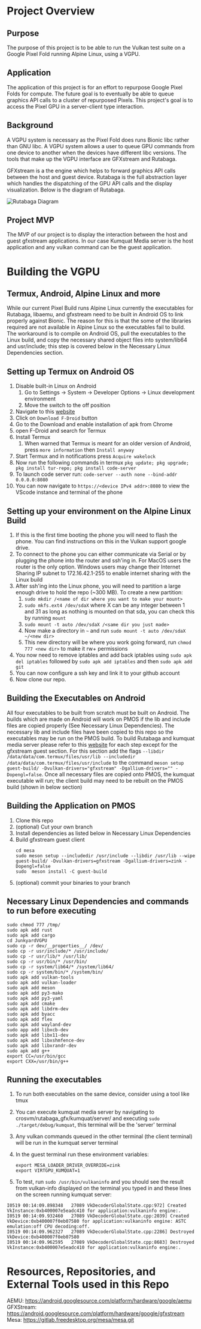 # Project Overview
## Purpose 
The purpose of this project is to be able to run the Vulkan test suite on a Google Pixel Fold running Alpine Linux, using a VGPU. 

## Application 
The application of this project is for an effort to repurpose Google Pixel Folds for compute. The future goal is to eventually be able to queue graphics API calls to a cluster of repurposed Pixels. This project's goal is to access the Pixel GPU in a server-client type interaction. 

## Background 
A VGPU system is necessary as the Pixel Fold does runs Bionic libc rather than GNU libc. A VGPU system allows a user to queue GPU commands from one device to another when the devices have different libc versions.  The tools that make up the VGPU interface are GFXstream and Rutabaga. 

GFXstream is a the engine which helps to forward graphics API calls between the host and guest device.
Rutabaga is the full abstraction layer which handles the dispatching of the GPU API calls and the display visualization. Below is the diagram of Rutabaga.

![Rutabaga Diagram](docs/rutabaga_document.png)


## Project MVP 
The MVP of our project is to display the interaction between the host and guest gfxstream applications. In our case Kumquat Media server is the host application and any vulkan command can be the guest application. 


# Building the VGPU

## Termux, Android, Alpine Linux and more 
While our current Pixel Build runs Alpine Linux currently the executables for Rutabaga, libaemu, and gfxstream need to be built in Android OS to link properly against Bionic. The reason for this is that the some of the libraries required are not available in Alpine Linux so the executables fail to build. The workaround is to compile on Android OS, pull the executables to the Linux build, and copy the necessary shared object files into system/lib64 and usr/include; this step is covered below in the Necessary Linux Dependencies section.

## Setting up Termux on Android OS  
1. Disable built-in Linux on Android
    1. Go to Settings -> System -> Developer Options -> Linux development environment
    2. Move the switch to the off position
2. Navigate to this [website](https://f-droid.org/en/) 
3. Click on `Download F-Droid` button
4. Go to the Download and enable installation of apk from Chrome
5. open F-Droid and search for Termux
6. Install Termux
    1. When warned that Termux is meant for an older version of Android, press `more information` then `Install anyway`
7. Start Termux and in notifications press `Acquire wakelock`
8. Now run the following commands in termux `pkg update; pkg upgrade; pkg install tur-repo; pkg install code-server`
9. To launch code server run: `code-server --auth none --bind-addr 0.0.0.0:8080`
10. You can now navigate to `https://<device IPv4 addr>:8080` to view the VScode instance and terminal of the phone

## Setting up your environment on the Alpine Linux Build
1. If this is the first time booting the phone you will need to flash the phone. You can find instructions on this in the Vulkan support google drive. 
2. To connect to the phone you can either communicate via Serial or by plugging the phone into the router and ssh'ing in. For MacOS users the router is the only option. Windows users may change their Internet Sharing IP subnet to 172.16.42.1-255 to enable internet sharing with the Linux build 
3. After ssh'ing into the Linux phone, you will need to partition a large enough drive to hold the repo (~300 MB). To create a new partition: 
    1. `sudo mkdir /<name of dir where you want to make your mount>`
    2. `sudo mkfs.ext4 /dev/sdaX` where X can be any integer between 1 and 31 as long as nothing is mounted on that sda, you can check this by running `mount`
    3. `sudo mount -t auto /dev/sdaX /<same dir you just made>`
    4. Now make a directory in `~` and run `sudo mount -t auto /dev/sdaX ~/<new dir>`
    5. This new directory will be where you work going forward, run `chmod 777 <new dir>` to make it rw+ permissions 
4. You now need to remove iptables and add back iptables using `sudo apk del iptables` followed by `sudo apk add iptables` and then `sudo apk add git`
5. You can now configure a ssh key and link it to your github account
6. Now clone our repo.
   
## Building the Executables on Android
All four executables to be built from scratch must be built on Android. The builds which are made on Android will work on PMOS if the lib and include files are copied properly (See Necessary Linux Dependencies). The necessary lib and include files have been copied to this repo so the executables may be run on the PMOS build. To build Rutabaga and kumquat media server please refer to this [website](https://crosvm.dev/book/appendix/rutabaga_gfx.html) for each step except for the gfxstream guest section. For this section add the flags `--libdir /data/data/com.termux/files/usr/lib --includedir /data/data/com.termux/files/usr/include` to the command `meson setup guest-build/ -Dvulkan-drivers="gfxstream" -Dgallium-drivers="" -Dopengl=false`. Once all necessary files are copied onto PMOS, the kumquat executable will run; the client build may need to be rebuilt on the PMOS build (shown in below section)

## Building the Application on PMOS
1. Clone this repo
2. (optional) Cut your own branch
3. Install dependencies as listed below in Necessary Linux Dependencies
4. Build gfxstream guest client
    ```
    cd mesa
    sudo meson setup --includedir /usr/include --libdir /usr/lib --wipe  guest-build/ -Dvulkan-drivers=gfxstream -Dgallium-drivers=zink -Dopengl=false
    sudo  meson install -C guest-build
    ```
5. (optional) commit your binaries to your branch


## Necessary Linux Dependencies and commands to run before executing
```
sudo chmod 777 /tmp/
sudo apk add rust
sudo apk add cargo
cd JunkyardVGPU
sudo cp -r dev/__properties__/ /dev/
sudo cp -r usr/include/* /usr/include/
sudo cp -r usr/lib/* /usr/lib/
sudo cp -r usr/bin/* /usr/bin/
sudo cp -r system/lib64/* /system/lib64/
sudo cp -r system/bin/* /system/bin/
sudo apk add vulkan-tools
sudo apk add vulkan-loader
sudo apk add meson
sudo apk add py3-mako
sudo apk add py3-yaml
sudo apk add cmake
sudo apk add libdrm-dev
sudo apk add byacc
sudo apk add flex
sudo apk add wayland-dev
sudo app add libxcb-dev
sudo apk add libx11-dev
sudo apk add libxshmfence-dev
sudo apk add libxrandr-dev
sudo apk add g++
export CC=/usr/bin/gcc
export CXX=/usr/bin/g++

```
## Running the executables 
1. To run both executables on the same device, consider using a tool like tmux
2. You can execute kumquat media server by navigating to crosvm/rutabaga_gfx/kumquat/server/ and executing `sudo ./target/debug/kumquat`, this terminal will be the 'server' terminal
3. Any vulkan commands queued in the other terminal (the client terminal) will be run in the kumquat server terminal
4. In the guest terminal run these environment variables: 
    ```
    export MESA_LOADER_DRIVER_OVERRIDE=zink
    export VIRTGPU_KUMQUAT=1
    ```

5. To test, run `sudo /usr/bin/vulkaninfo` and you should see the result from vulkan-info displayed on the terminal you typed in and these lines on the screen running kumquat server: 
```
I0519 00:14:09.898348   27089 VkDecoderGlobalState.cpp:972] Created VkInstance:0xb400007e5eadc410 for application:vulkaninfo engine:.                                                                  
I0519 00:14:09.932460   27089 VkDecoderGlobalState.cpp:2039] Created VkDevice:0xb400007f0eb07580 for application:vulkaninfo engine: ASTC emulation:off CPU decoding:off.                                
I0519 00:14:09.962327   27089 VkDecoderGlobalState.cpp:2286] Destroyed VkDevice:0xb400007f0eb07580 
I0519 00:14:09.962595   27089 VkDecoderGlobalState.cpp:8683] Destroyed VkInstance:0xb400007e5eadc410 for application:vulkaninfo engine:.
```

# Resources, Repositories, and External Tools used in this Repo

AEMU:           https://android.googlesource.com/platform/hardware/google/aemu
GFXStream:      https://android.googlesource.com/platform/hardware/google/gfxstream
Mesa:           https://gitlab.freedesktop.org/mesa/mesa.git 


